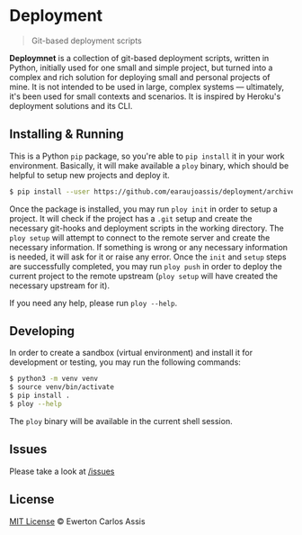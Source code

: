 # Deployment

> Git-based deployment scripts

**Deploymnet** is a collection of git-based deployment scripts, written in Python, initially used for one
small and simple project, but turned into a complex and rich solution for deploying small and personal
projects of mine. It is not intended to be used in large, complex systems &mdash; ultimately, it's been used
for small contexts and scenarios. It is inspired by Heroku's deployment solutions and its CLI.

## Installing & Running

This is a Python `pip` package, so you're able to `pip install` it in your work environment. Basically,
it will make available a `ploy` binary, which should be helpful to setup new projects and deploy it.

```sh
$ pip install --user https://github.com/earaujoassis/deployment/archive/0.1.7.zip
```

Once the package is installed, you may run `ploy init` in order to setup a project. It will check if the project
has a `.git` setup and create the necessary git-hooks and deployment scripts in the working directory. The
`ploy setup` will attempt to connect to the remote server and create the necessary information. If something
is wrong or any necessary information is needed, it will ask for it or raise any error. Once the `init` and
`setup` steps are successfully completed, you may run `ploy push` in order to deploy the current project to
the remote upstream (`ploy setup` will have created the necessary upstream for it).

If you need any help, please run `ploy --help`.

## Developing

In order to create a sandbox (virtual environment) and install it for development or testing, you may run the
following commands:

```sh
$ python3 -m venv venv
$ source venv/bin/activate
$ pip install .
$ ploy --help
```

The `ploy` binary will be available in the current shell session.

## Issues

Please take a look at [/issues](https://github.com/earaujoassis/deployment/issues)

## License

[MIT License](http://earaujoassis.mit-license.org/) &copy; Ewerton Carlos Assis
